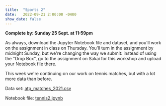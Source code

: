 ```yaml
---
title:  "Sports 2"
date:   2022-09-21 2:00:00 -0400
show_date: false
---
```

**Complete by: Sunday 25 Sept. at 11:59pm**

As always, download the Jupyter Notebook file and dataset, and you'll work on the assignment in class on Thursday. You'll turn in the assignment by midnight Sunday, but we're changing the way we submit: instead of using the "Drop Box", go to the assignment on Sakai for this workshop and upload your Notebook file there.

This week we're continuing on our work on tennis matches, but with a lot more data than before.

Data set: <a href="/CIS241/data/atp_matches_2021.csv" download>atp_matches_2021.csv</a>

Notebook file: <a href="/CIS241/resources/tennis2.ipynb" download>tennis2.ipynb</a>
